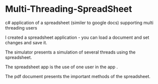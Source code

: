 # Multi-Threading-SpreadSheet
c# application of a spreadsheet (similer to google docs) supporting multi threading users  

I created a spreadsheet application - you can load a document and set changes and save it.

The simulator presents a simulation of several threads using the spreadsheet.

The spreadsheet app is the use of one user in the app .

The pdf document presents the important methods of the spreadsheet.
